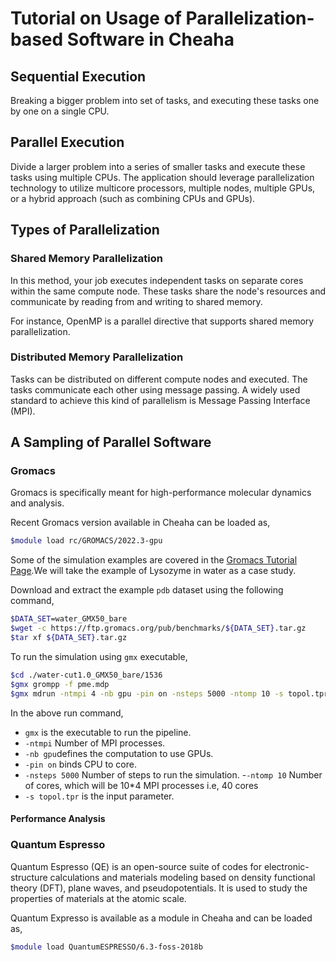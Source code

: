 # Tutorial on Usage of Parallelization-based Software in Cheaha

## Sequential Execution

Breaking a bigger problem into set of tasks, and executing these tasks one by one on a single CPU.

## Parallel Execution

Divide a larger problem into a series of smaller tasks and execute these tasks using multiple CPUs. The application should leverage parallelization technology to utilize multicore processors, multiple nodes, multiple GPUs, or a hybrid approach (such as combining CPUs and GPUs).

## Types of Parallelization

### Shared Memory Parallelization

In this method, your job executes independent tasks on separate cores within the same compute node. These tasks share the node's resources and communicate by reading from and writing to shared memory.

For instance, OpenMP is a parallel directive that supports shared memory parallelization.

### Distributed Memory Parallelization

Tasks can be distributed on different compute nodes and executed. The tasks communicate each other using message passing. A widely used standard to achieve this kind of parallelism is Message Passing Interface (MPI).

## A Sampling of Parallel Software

### Gromacs

Gromacs is specifically meant for high-performance molecular dynamics and analysis.

Recent Gromacs version available in Cheaha can be loaded as,

```bash
$module load rc/GROMACS/2022.3-gpu
```

Some of the simulation examples are covered in the [Gromacs Tutorial Page](http://www.mdtutorials.com/gmx/).We will take the example of Lysozyme in water as a case study.

Download and extract the example `pdb` dataset using the following command,

```bash
$DATA_SET=water_GMX50_bare
$wget -c https://ftp.gromacs.org/pub/benchmarks/${DATA_SET}.tar.gz
$tar xf ${DATA_SET}.tar.gz
```

To run the simulation using `gmx` executable,

```bash
$cd ./water-cut1.0_GMX50_bare/1536
$gmx grompp -f pme.mdp
$gmx mdrun -ntmpi 4 -nb gpu -pin on -nsteps 5000 -ntomp 10 -s topol.tpr
```

In the above run command,

- `gmx` is the executable to run the pipeline.
- `-ntmpi` Number of MPI processes.
- `-nb gpu`defines the computation to use GPUs.
- `-pin on` binds CPU to core.
- `-nsteps 5000` Number of steps to run the simulation.
-`-ntomp 10` Number of cores, which will be 10*4 MPI processes i.e, 40 cores
- `-s topol.tpr` is the input parameter.
  
#### Performance Analysis

### Quantum Espresso

Quantum Espresso (QE) is an open-source suite of codes for electronic-structure calculations and materials modeling based on density functional theory (DFT), plane waves, and pseudopotentials. It is used to study the properties of materials at the atomic scale.

Quantum Expresso is available as a module in Cheaha and can be loaded as,

```bash
$module load QuantumESPRESSO/6.3-foss-2018b
```
